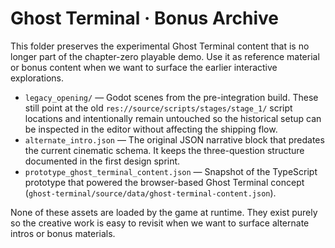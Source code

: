 # Ghost Terminal · Bonus Archive

This folder preserves the experimental Ghost Terminal content that is no longer part of the
chapter-zero playable demo. Use it as reference material or bonus content when we want to surface
the earlier interactive explorations.

- `legacy_opening/` — Godot scenes from the pre-integration build. These still point at the old
  `res://source/scripts/stages/stage_1/` script locations and intentionally remain untouched so the
  historical setup can be inspected in the editor without affecting the shipping flow.
- `alternate_intro.json` — The original JSON narrative block that predates the current cinematic
  schema. It keeps the three-question structure documented in the first design sprint.
- `prototype_ghost_terminal_content.json` — Snapshot of the TypeScript prototype that powered the
  browser-based Ghost Terminal concept (`ghost-terminal/source/data/ghost-terminal-content.json`).

None of these assets are loaded by the game at runtime. They exist purely so the creative work is
easy to revisit when we want to surface alternate intros or bonus materials.
